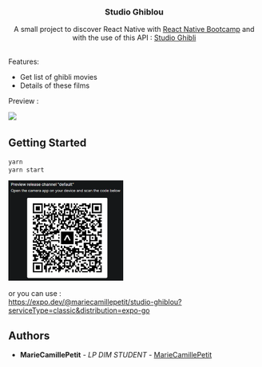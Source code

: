 <p align="center">
  <h3 align="center">Studio Ghiblou</h3>

  <p align="center">
    A small project to discover React Native with <a href="https://davidl.fr/workshop">React Native Bootcamp</a> and with the use of this API : <a href="https://studio-ghibli-films-api.herokuapp.com/"> Studio Ghibli </a>
    <br/>
    <br/>
  </p>
</p>

Features:
- Get list of ghibli movies
- Details of these films

Preview : 

<img src="https://github.com/MarieCamillePetit/Studio_Ghiblou/blob/master/assets/apercu.gif" width="230">

## Getting Started

```
yarn
yarn start
```
<img src="https://github.com/MarieCamillePetit/Studio_Ghiblou/blob/master/assets/qrcode.PNG" width="230">

or you can use : <br/>
https://expo.dev/@mariecamillepetit/studio-ghiblou?serviceType=classic&distribution=expo-go



## Authors

* **MarieCamillePetit** - *LP DIM STUDENT* - [MarieCamillePetit](https://github.com/MarieCamillePetit)
